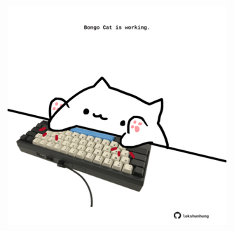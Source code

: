 <!-- built at 07/12/2022, 17:00:55 UTC -->
<p align="center">
  <img width="500" height="500" src="./ReadmeImage.svg">
</p>
